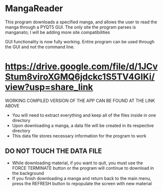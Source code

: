 # MangaReader
This program downloads a specified manga, and allows the user to read the manga through a PYQT5 GUI.
The only site the program parses is manganato; I will be adding more site compatibilities

GUI functionality is now fully working. Entire program can be used through the GUI and not the command line.


https://drive.google.com/file/d/1JCvStum8viroXGMQ6jdckc1S5TV4GIKi/view?usp=share_link
=============================================================================================
WORKING COMPILED VERSION OF THE APP CAN BE FOUND AT THE LINK ABOVE

* You will need to extract everything and keep all of the files inside in one directory
* Upon downloading a manga, a data file will be created in its respective directory
* This data file stores necessary information for the program to work
## DO NOT TOUCH THE DATA FILE
* While downloading material, if you want to quit, you must use the FORCE TERMINATE button or the program will continue to download in the background
* If you finish downloading a manga and return back to the main menu, press the REFRESH button to repopulate the screen with new material
